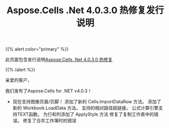 ﻿---
title: Aspose.Cells .Net 4.0.3.0 热修复发行说明
type: docs
weight: 270
url: /zh/net/aspose-cells-net-4-0-3-0-hot-fix-release-notes/
---
{{% alert color="primary" %}} 

此页面包含发行说明[Aspose.Cells .Net 4.0.3.0 热修复](https://downloads.aspose.com/cells/net/new-releases/aspose.cells-.net-4.0.3.0-hot-fix/)

{{% /alert %}} 

亲爱的客户，

我们发布了Aspose.Cells for .NET v4.0.3！

- 现在支持图像页眉/页脚！
添加了新的 Cells.ImportDataRow 方法。
添加了新的 Workbook.LoadData 方法。
支持的相对路径超链接。
公式计算引擎支持TEXT函数。
为行和列添加了 ApplyStyle 方法
修复了复制工作表中的错误。
修复了合并工作簿时的错误
